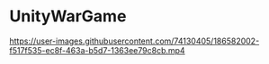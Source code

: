 # UnityWarGame









https://user-images.githubusercontent.com/74130405/186582002-f517f535-ec8f-463a-b5d7-1363ee79c8cb.mp4

